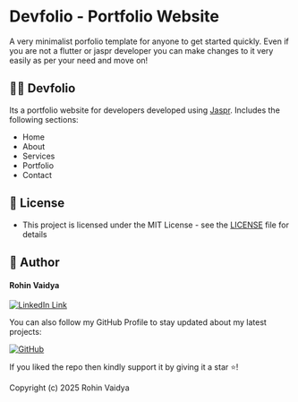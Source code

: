 # Devfolio - Portfolio Website

A very minimalist porfolio template for anyone to get started quickly. Even if you are not a flutter or jaspr developer you can make changes to it very easily as per your need and move on!

## 🧑‍💻 Devfolio
Its a portfolio website for developers developed using [Jaspr](https://docs.page/schultek/jaspr). Includes the following sections:
- Home
- About
- Services
- Portfolio
- Contact

## 🔑 License
- This project is licensed under the MIT License - see the [LICENSE](LICENSE.md) file for details

## 🧑 Author

#### Rohin Vaidya
[![LinkedIn Link]()](https://www.linkedin.com/in/rohin-vaidya)

You can also follow my GitHub Profile to stay updated about my latest projects:

[![GitHub]()](https://github.com/rohinvaidya)

If you liked the repo then kindly support it by giving it a star ⭐!

Copyright (c) 2025 Rohin Vaidya